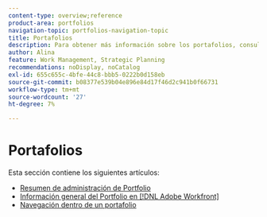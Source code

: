 ```yaml
---
content-type: overview;reference
product-area: portfolios
navigation-topic: portfolios-navigation-topic
title: Portafolios
description: Para obtener más información sobre los portafolios, consulte los siguientes artículos.
author: Alina
feature: Work Management, Strategic Planning
recommendations: noDisplay, noCatalog
exl-id: 655c655c-4bfe-44c8-bbb5-0222b0d158eb
source-git-commit: b08377e539b04e896e84d17f46d2c941b0f66731
workflow-type: tm+mt
source-wordcount: '27'
ht-degree: 7%

---
```


# Portafolios

Esta sección contiene los siguientes artículos:

* [Resumen de administración de Portfolio](../../../manage-work/portfolios/portfolios-overview/portfolio-managament-overview.md)
* [Información general del Portfolio en [!DNL Adobe Workfront]](../../../manage-work/portfolios/portfolios-overview/portfolio-overview.md)
* [Navegación dentro de un portafolio](../../../manage-work/portfolios/portfolios-overview/navigate-within-portfolio.md)


